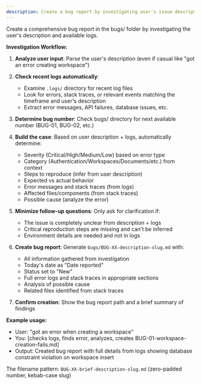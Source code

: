```yaml
---
description: Create a bug report by investigating user's issue description
---
```


Create a comprehensive bug report in the bugs/ folder by investigating the user's description and available logs.

**Investigation Workflow:**

1. **Analyze user input**: Parse the user's description (even if casual like "got an error creating workspace")

2. **Check recent logs automatically**:
   - Examine `.logs/` directory for recent log files
   - Look for errors, stack traces, or relevant events matching the timeframe and user's description
   - Extract error messages, API failures, database issues, etc.

3. **Determine bug number**: Check bugs/ directory for next available number (BUG-01, BUG-02, etc.)

4. **Build the case**: Based on user description + logs, automatically determine:
   - Severity (Critical/High/Medium/Low) based on error type
   - Category (Authentication/Workspaces/Documents/etc.) from context
   - Steps to reproduce (infer from user description)
   - Expected vs actual behavior
   - Error messages and stack traces (from logs)
   - Affected files/components (from stack traces)
   - Possible cause (analyze the error)

5. **Minimize follow-up questions**: Only ask for clarification if:
   - The issue is completely unclear from description + logs
   - Critical reproduction steps are missing and can't be inferred
   - Environment details are needed and not in logs

6. **Create bug report**: Generate `bugs/BUG-XX-description-slug.md` with:
   - All information gathered from investigation
   - Today's date as "Date reported"
   - Status set to "New"
   - Full error logs and stack traces in appropriate sections
   - Analysis of possible cause
   - Related files identified from stack traces

7. **Confirm creation**: Show the bug report path and a brief summary of findings

**Example usage:**
- User: "got an error when creating a workspace"
- You: [checks logs, finds error, analyzes, creates BUG-01-workspace-creation-fails.md]
- Output: Created bug report with full details from logs showing database constraint violation on workspace insert

The filename pattern: `BUG-XX-brief-description-slug.md` (zero-padded number, kebab-case slug)
